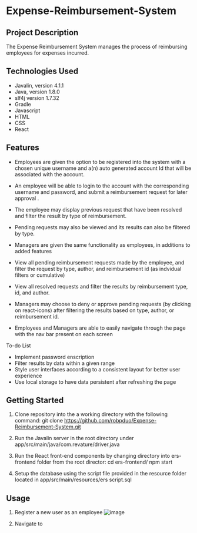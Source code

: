 # Expense-Reimbursement-System 

## Project Description
The Expense Reimbursement System manages the process of reimbursing employees for expenses incurred. 

## Technologies Used
- Javalin, version 4.1.1
- Java, version 1.8.0
- slf4j version 1.7.32
- Gradle
- Javascript
- HTML
- CSS
- React

## Features

- Employees are given the option to be registered into the system with a chosen unique username and a(n) auto generated account Id that will be associated with the account. 
- An employee will be able to login to the account with the corresponding username and password, and submit a reimbursement request for later approval .
- The employee may display previous request that have been resolved and filter the result by type of reimbursement. 
- Pending requests may also be viewed and its results can also be filtered by type. 

- Managers are given the same functionality as employees, in additions to added features
- View all pending reimbursement requests made by the employee, and filter the request by type, author, and reimbursement id (as indvidual filters or cumulative)
- View all resolved requests and filter the results by reimbursement type, id, and author. 
- Managers may choose to deny or approve pending requests (by clicking on react-icons) after filtering the results based on type, author, or reimbursement id.

- Employees and Managers are able to easily navigate through the page with the nav bar present on each screen

To-do List
- Implement password enscription
- Filter results by data within a given range
- Style user interfaces according to a consistent layout for better user experience
- Use local storage to have data persistent after refreshing the page

## Getting Started
1. Clone repository into the a working directory with the following command:
  git clone https://github.com/robpduo/Expense-Reimbursement-System.git

2. Run the Javalin server in the root directory under app/src/main/java/com.revature/driver.java

3. Run the React front-end components by changing directory into ers-frontend folder from the root director:
  cd ers-frontend/
  npm start

4. Setup the database using the script file provided in the resource folder located in app/src/main/resources/ers script.sql

## Usage
1. Register a new user as an employee
![image](https://user-images.githubusercontent.com/101683611/171868865-3b5eee96-ece5-4897-b5ae-7c5f60882c6b.png)

2. Navigate to 

  
